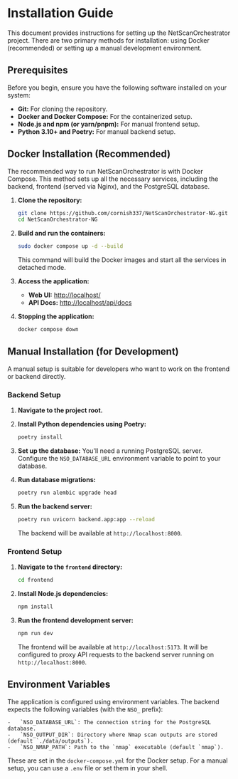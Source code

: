 # Installation Guide

This document provides instructions for setting up the NetScanOrchestrator project. There are two primary methods for installation: using Docker (recommended) or setting up a manual development environment.

## Prerequisites

Before you begin, ensure you have the following software installed on your system:

- **Git:** For cloning the repository.
- **Docker and Docker Compose:** For the containerized setup.
- **Node.js and npm (or yarn/pnpm):** For manual frontend setup.
- **Python 3.10+ and Poetry:** For manual backend setup.

## Docker Installation (Recommended)

The recommended way to run NetScanOrchestrator is with Docker Compose. This method sets up all the necessary services, including the backend, frontend (served via Nginx), and the PostgreSQL database.

1.  **Clone the repository:**
    ```bash
    git clone https://github.com/cornish337/NetScanOrchestrator-NG.git
    cd NetScanOrchestrator-NG
    ```

2.  **Build and run the containers:**
    ```bash
    sudo docker compose up -d --build
    ```
    This command will build the Docker images and start all the services in detached mode.

3.  **Access the application:**
    -   **Web UI:** [http://localhost/](http://localhost/)
    -   **API Docs:** [http://localhost/api/docs](http://localhost/api/docs)

5.  **Stopping the application:**
    ```bash
    docker compose down
    ```

## Manual Installation (for Development)

A manual setup is suitable for developers who want to work on the frontend or backend directly.

### Backend Setup

1.  **Navigate to the project root.**

2.  **Install Python dependencies using Poetry:**
    ```bash
    poetry install
    ```

3.  **Set up the database:**
    You'll need a running PostgreSQL server. Configure the `NSO_DATABASE_URL` environment variable to point to your database.

4.  **Run database migrations:**
    ```bash
    poetry run alembic upgrade head
    ```

5.  **Run the backend server:**
    ```bash
    poetry run uvicorn backend.app:app --reload
    ```
    The backend will be available at `http://localhost:8000`.

### Frontend Setup

1.  **Navigate to the `frontend` directory:**
    ```bash
    cd frontend
    ```

2.  **Install Node.js dependencies:**
    ```bash
    npm install
    ```

3.  **Run the frontend development server:**
    ```bash
    npm run dev
    ```
    The frontend will be available at `http://localhost:5173`. It will be configured to proxy API requests to the backend server running on `http://localhost:8000`.

## Environment Variables

The application is configured using environment variables. The backend expects the following variables (with the `NSO_` prefix):

    -   `NSO_DATABASE_URL`: The connection string for the PostgreSQL database.
    -   `NSO_OUTPUT_DIR`: Directory where Nmap scan outputs are stored (default `./data/outputs`).
    -   `NSO_NMAP_PATH`: Path to the `nmap` executable (default `nmap`).

These are set in the `docker-compose.yml` for the Docker setup. For a manual setup, you can use a `.env` file or set them in your shell.
